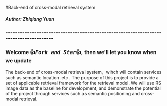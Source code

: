 #Back-end of cross-modal retrieval system
##### Author: Zhiqiang Yuan 


### -------------------------------------------------------------------------------------
### Welcome :+1:_<big>`Fork and Star`</big>_:+1:, then we'll let you know when we update



The back-end of cross-modal retrieval system，wihch will contain services such as semantic location .etc .
The purpose of this project is to provide a set of applicable retrieval framework for the retrieval model.
We will use RS image data as the baseline for development, and demonstrate the potential of the project through services such as semantic positioning and cross-modal retrieval.

